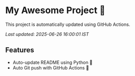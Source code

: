 # My Awesome Project 🚀

This project is automatically updated using GitHub Actions.

_Last updated: 2025-06-26 16:00:01 IST_

## Features
- Auto-update README using Python 🐍
- Auto Git push with GitHub Actions 🤖
